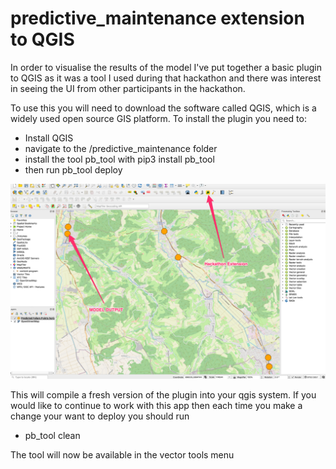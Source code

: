 # predictive_maintenance extension to QGIS
In order to visualise the results of the model I've put together a basic plugin to QGIS as it was a tool I used during that hackathon and there was interest in seeing the UI from other participants in the hackathon.

To use this you will need to download the software called QGIS, which is a widely used open source GIS platform. 
To install the plugin you need to:

- Install QGIS
- navigate to the /predictive_maintenance folder
- install the tool pb_tool with pip3 install pb_tool
- then run pb_tool deploy

![QGIS screen shot](https://github.com/BarrySunderland/HackZurich2021/raw/QGIS_extension/predictive_maintenance/horizonDataView.png)

This will compile a fresh version of the plugin into your qgis system. If you would like to continue to work with this app then each time you make a change your want to deploy you should run 
- pb_tool clean

The tool will now be available in the vector tools menu
